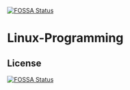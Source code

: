 [![FOSSA Status](https://app.fossa.com/api/projects/git%2Bgithub.com%2Fiamjmat%2FLinux-Programming.svg?type=shield)](https://app.fossa.com/projects/git%2Bgithub.com%2Fiamjmat%2FLinux-Programming?ref=badge_shield)

# Linux-Programming

## License
[![FOSSA Status](https://app.fossa.com/api/projects/git%2Bgithub.com%2Fiamjmat%2FLinux-Programming.svg?type=large)](https://app.fossa.com/projects/git%2Bgithub.com%2Fiamjmat%2FLinux-Programming?ref=badge_large)
